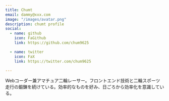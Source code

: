 ```yaml
---
title: Chumt
email: dammy@xxx.com
image: "/images/avatar.png"
description: chumt profile
social:
  - name: github
    icon: FaGithub
    link: https://github.com/chum9625

  - name: twitter
    icon: FaX
    link: https://twitter.com/chum9625

---
```


Webコーダー兼アマチュア二輪レーサー。フロントエンド技術と二輪スポーツ走行の鍛錬を続けている。効率的なものを好み、日ごろから効率化を意識している。
